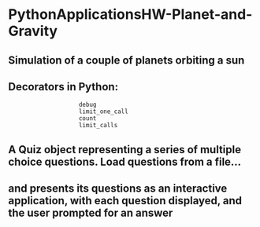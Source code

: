 # PythonApplicationsHW-Planet-and-Gravity

## Simulation of a couple of planets orbiting a sun
## Decorators in Python:
                        debug
                        limit_one_call
                        count
                        limit_calls 
## A Quiz object representing a series of multiple choice questions. Load questions from a file… 
## and presents its questions as an interactive application, with each question displayed, and the user prompted for an answer

